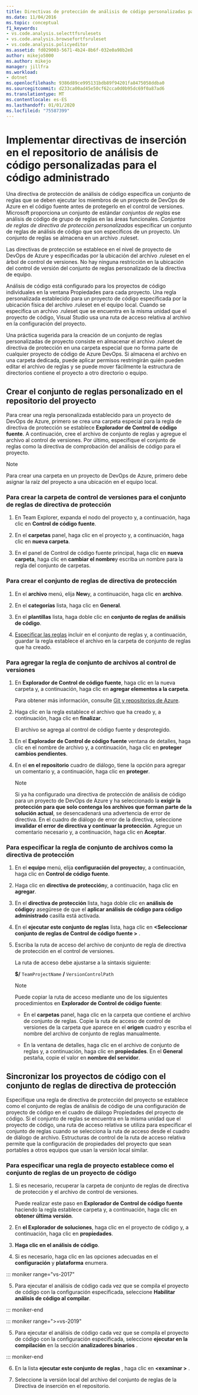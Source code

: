 ```yaml
---
title: Directivas de protección de análisis de código personalizadas para código administrado
ms.date: 11/04/2016
ms.topic: conceptual
f1_keywords:
- vs.code.analysis.selecttfsrulesets
- vs.code.analysis.browsefortfsruleset
- vs.code.analysis.policyeditor
ms.assetid: fd029003-5671-4b24-8b6f-032e0a98b2e8
author: mikejo5000
ms.author: mikejo
manager: jillfra
ms.workload:
- dotnet
ms.openlocfilehash: 9386d89ce995131bdb89f94201fa8475058ddba0
ms.sourcegitcommit: d233ca00ad45e50cf62cca0d0b95dc69f0a87ad6
ms.translationtype: MT
ms.contentlocale: es-ES
ms.lasthandoff: 01/01/2020
ms.locfileid: "75587399"
---
```

# <a name="implement-custom-code-analysis-check-in-policies-for-managed-code"></a>Implementar directivas de inserción en el repositorio de análisis de código personalizadas para el código administrado

Una directiva de protección de análisis de código especifica un conjunto de reglas que se deben ejecutar los miembros de un proyecto de DevOps de Azure en el código fuente antes de protegerlo en el control de versiones. Microsoft proporciona un conjunto de estándar *conjuntos de reglas* ese análisis de código de grupo de reglas en las áreas funcionales. *Conjuntos de reglas de directiva de protección personalizadas* especificar un conjunto de reglas de análisis de código que son específicos de un proyecto. Un conjunto de reglas se almacena en un archivo .ruleset.

Las directivas de protección se establece en el nivel de proyecto de DevOps de Azure y especificadas por la ubicación del archivo .ruleset en el árbol de control de versiones. No hay ninguna restricción en la ubicación del control de versión del conjunto de reglas personalizado de la directiva de equipo.

Análisis de código está configurado para los proyectos de código individuales en la ventana Propiedades para cada proyecto. Una regla personalizada establecido para un proyecto de código especificada por la ubicación física del archivo .ruleset en el equipo local. Cuando se especifica un archivo .ruleset que se encuentra en la misma unidad que el proyecto de código, Visual Studio usa una ruta de acceso relativa al archivo en la configuración del proyecto.

Una práctica sugerida para la creación de un conjunto de reglas personalizadas de proyecto consiste en almacenar el archivo .ruleset de directiva de protección en una carpeta especial que no forma parte de cualquier proyecto de código de Azure DevOps. Si almacena el archivo en una carpeta dedicada, puede aplicar permisos restringirán quién pueden editar el archivo de reglas y se puede mover fácilmente la estructura de directorios contiene el proyecto a otro directorio o equipo.

## <a name="create-the-project-custom-check-in-rule-set"></a>Crear el conjunto de reglas personalizado en el repositorio del proyecto

Para crear una regla personalizada establecido para un proyecto de DevOps de Azure, primero se crea una carpeta especial para la regla de directiva de protección se establece **Explorador de Control de código fuente**. A continuación, cree el archivo de conjunto de reglas y agregue el archivo al control de versiones. Por último, especifique el conjunto de reglas como la directiva de comprobación del análisis de código para el proyecto.

> [!NOTE]
> Para crear una carpeta en un proyecto de DevOps de Azure, primero debe asignar la raíz del proyecto a una ubicación en el equipo local.

### <a name="to-create-the-version-control-folder-for-the-check-in-policy-rule-set"></a>Para crear la carpeta de control de versiones para el conjunto de reglas de directiva de protección

1. En Team Explorer, expanda el nodo del proyecto y, a continuación, haga clic en **Control de código fuente**.

2. En el **carpetas** panel, haga clic en el proyecto y, a continuación, haga clic en **nueva carpeta**.

3. En el panel de Control de código fuente principal, haga clic en **nueva carpeta**, haga clic en **cambiar el nombre**y escriba un nombre para la regla del conjunto de carpetas.

### <a name="to-create-the-check-in-policy-rule-set"></a>Para crear el conjunto de reglas de directiva de protección

1. En el **archivo** menú, elija **New**y, a continuación, haga clic en **archivo**.

2. En el **categorías** lista, haga clic en **General**.

3. En el **plantillas** lista, haga doble clic en **conjunto de reglas de análisis de código**.

4. [Especificar las reglas](../code-quality/how-to-create-a-custom-rule-set.md) incluir en el conjunto de reglas y, a continuación, guardar la regla establece el archivo en la carpeta de conjunto de reglas que ha creado.

### <a name="to-add-the-rule-set-file-to-version-control"></a>Para agregar la regla de conjunto de archivos al control de versiones

1. En **Explorador de Control de código fuente**, haga clic en la nueva carpeta y, a continuación, haga clic en **agregar elementos a la carpeta**.

     Para obtener más información, consulte [Git y repositorios de Azure](/azure/devops/repos/git/overview?view=vsts).

2. Haga clic en la regla establece el archivo que ha creado y, a continuación, haga clic en **finalizar**.

     El archivo se agrega al control de código fuente y desprotegido.

3. En el **Explorador de Control de código fuente** ventana de detalles, haga clic en el nombre de archivo y, a continuación, haga clic en **proteger cambios pendientes**.

4. En el **en el repositorio** cuadro de diálogo, tiene la opción para agregar un comentario y, a continuación, haga clic en **proteger**.

    > [!NOTE]
    > Si ya ha configurado una directiva de protección de análisis de código para un proyecto de DevOps de Azure y ha seleccionado la **exigir la protección para que solo contenga los archivos que forman parte de la solución actual**, se desencadenará una advertencia de error de directiva. En el cuadro de diálogo de error de la directiva, seleccione **invalidar el error de directiva y continuar la protección**. Agregue un comentario necesario y, a continuación, haga clic en **Aceptar**.

### <a name="to-specify-the-rule-set-file-as-the-check-in-policy"></a>Para especificar la regla de conjunto de archivos como la directiva de protección

1. En el **equipo** menú, elija **configuración del proyecto**y, a continuación, haga clic en **Control de código fuente**.

2. Haga clic en **directiva de protección**y, a continuación, haga clic en **agregar**.

3. En el **directiva de protección** lista, haga doble clic en **análisis de código**y asegúrese de que el **aplicar análisis de código para código administrado** casilla está activada.

4. En el **ejecutar este conjunto de reglas** lista, haga clic en  **\<Seleccionar conjunto de reglas de Control de código fuente >** .

5. Escriba la ruta de acceso del archivo de conjunto de regla de directiva de protección en el control de versiones.

     La ruta de acceso debe ajustarse a la sintaxis siguiente:

     **$/** `TeamProjectName` **/** `VersionControlPath`

    > [!NOTE]
    > Puede copiar la ruta de acceso mediante uno de los siguientes procedimientos en **Explorador de Control de código fuente**:

    - En el **carpetas** panel, haga clic en la carpeta que contiene el archivo de conjunto de reglas. Copie la ruta de acceso de control de versiones de la carpeta que aparece en el **origen** cuadro y escriba el nombre del archivo de conjunto de reglas manualmente.

    - En la ventana de detalles, haga clic en el archivo de conjunto de reglas y, a continuación, haga clic en **propiedades**. En el **General** pestaña, copie el valor en **nombre del servidor**.

## <a name="synchronize-code-projects-to-the-check-in-policy-rule-set"></a>Sincronizar los proyectos de código con el conjunto de reglas de directiva de protección

Especifique una regla de directiva de protección del proyecto se establece como el conjunto de reglas de análisis de código de una configuración de proyecto de código en el cuadro de diálogo Propiedades del proyecto de código. Si el conjunto de reglas se encuentra en la misma unidad que el proyecto de código, una ruta de acceso relativa se utiliza para especificar el conjunto de reglas cuando se selecciona la ruta de acceso desde el cuadro de diálogo de archivo. Estructuras de control de la ruta de acceso relativa permite que la configuración de propiedades del proyecto que sean portables a otros equipos que usan la versión local similar.

### <a name="to-specify-a-project-rule-set-as-the-rule-set-of-a-code-project"></a>Para especificar una regla de proyecto establece como el conjunto de reglas de un proyecto de código

1. Si es necesario, recuperar la carpeta de conjunto de reglas de directiva de protección y el archivo de control de versiones.

   Puede realizar este paso en **Explorador de Control de código fuente** haciendo la regla establece carpeta y, a continuación, haga clic en **obtener última versión**.

2. En **el Explorador de soluciones**, haga clic en el proyecto de código y, a continuación, haga clic en **propiedades**.

3. **Haga clic en el análisis de código**.

4. Si es necesario, haga clic en las opciones adecuadas en el **configuración** y **plataforma** enumera.

::: moniker range="vs-2017"

5. Para ejecutar el análisis de código cada vez que se compila el proyecto de código con la configuración especificada, seleccione **Habilitar análisis de código al compilar**.

::: moniker-end

::: moniker range=">=vs-2019"

5. Para ejecutar el análisis de código cada vez que se compila el proyecto de código con la configuración especificada, seleccione **ejecutar en la compilación** en la sección **analizadores binarios** .

::: moniker-end

6. En la lista **ejecutar este conjunto de reglas** , haga clic en **\<examinar >** .

8. Seleccione la versión local del archivo del conjunto de reglas de la Directiva de inserción en el repositorio.
